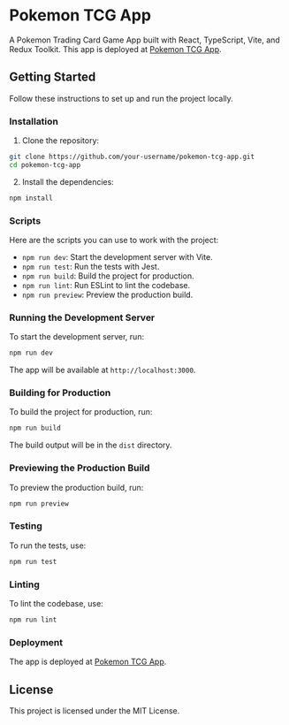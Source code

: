 # Pokemon TCG App

A Pokemon Trading Card Game App built with React, TypeScript, Vite, and Redux Toolkit. This app is deployed at [Pokemon TCG App](https://pokemon-tcg-ais.web.app/).

## Getting Started

Follow these instructions to set up and run the project locally.

### Installation

1. Clone the repository:

```bash
git clone https://github.com/your-username/pokemon-tcg-app.git
cd pokemon-tcg-app
```

2. Install the dependencies:

```bash
npm install
```

### Scripts

Here are the scripts you can use to work with the project:

-   `npm run dev`: Start the development server with Vite.
-   `npm run test`: Run the tests with Jest.
-   `npm run build`: Build the project for production.
-   `npm run lint`: Run ESLint to lint the codebase.
-   `npm run preview`: Preview the production build.

### Running the Development Server

To start the development server, run:

```bash
npm run dev
```

The app will be available at `http://localhost:3000`.

### Building for Production

To build the project for production, run:

```bash
npm run build
```

The build output will be in the `dist` directory.

### Previewing the Production Build

To preview the production build, run:

```bash
npm run preview
```

### Testing

To run the tests, use:

```bash
npm run test
```

### Linting

To lint the codebase, use:

```bash
npm run lint
```

### Deployment

The app is deployed at [Pokemon TCG App](https://pokemon-tcg-ais.web.app/).

## License

This project is licensed under the MIT License.
